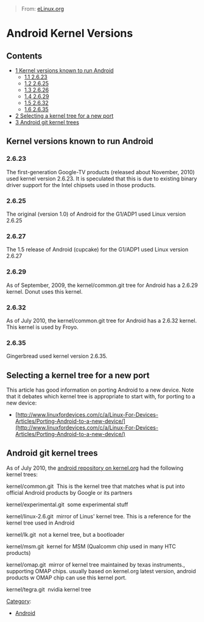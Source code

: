 > From: [eLinux.org](http://eLinux.org/Android_Kernel_Versions "http://eLinux.org/Android_Kernel_Versions")


# Android Kernel Versions



## Contents

-   [1 Kernel versions known to run
    Android](#kernel-versions-known-to-run-android)
    -   [1.1 2.6.23](#2-6-23)
    -   [1.2 2.6.25](#2-6-25)
    -   [1.3 2.6.26](#2-6-26)
    -   [1.4 2.6.29](#2-6-29)
    -   [1.5 2.6.32](#2-6-32)
    -   [1.6 2.6.35](#2-6-35)
-   [2 Selecting a kernel tree for a new
    port](#selecting-a-kernel-tree-for-a-new-port)
-   [3 Android git kernel trees](#android-git-kernel-trees)

## Kernel versions known to run Android

### 2.6.23

The first-generation Google-TV products (released about November, 2010)
used kernel version 2.6.23. It is speculated that this is due to
existing binary driver support for the Intel chipsets used in those
products.

### 2.6.25

The original (version 1.0) of Android for the G1/ADP1 used Linux version
2.6.25

### 2.6.27

The 1.5 release of Android (cupcake) for the G1/ADP1 used Linux version
2.6.27

### 2.6.29

As of September, 2009, the kernel/common.git tree for Android has a
2.6.29 kernel. Donut uses this kernel.

### 2.6.32

As of July 2010, the kernel/common.git tree for Android has a 2.6.32
kernel. This kernel is used by Froyo.

### 2.6.35

Gingerbread used kernel version 2.6.35.

## Selecting a kernel tree for a new port

This article has good information on porting Android to a new device.
Note that it debates which kernel tree is appropriate to start with, for
porting to a new device:

-   [http://www.linuxfordevices.com/c/a/Linux-For-Devices-Articles/Porting-Android-to-a-new-device/](http://www.linuxfordevices.com/c/a/Linux-For-Devices-Articles/Porting-Android-to-a-new-device/)

## Android git kernel trees

As of July 2010, the [android repository on
kernel.org](http://android.git.kernel.org/) had the following kernel
trees:

 kernel/common.git 
This is the kernel tree that matches what is put into official Android
products by Google or its partners

 kernel/experimental.git 
some experimental stuff

 kernel/linux-2.6.git 
mirror of Linus' kernel tree. This is a reference for the kernel tree
used in Android

 kernel/lk.git 
not a kernel tree, but a bootloader

 kernel/msm.git 
kernel for MSM (Qualcomm chip used in many HTC products)

 kernel/omap.git 
mirror of kernel tree maintained by texas instruments., supporting OMAP
chips. usually based on kernel.org latest version, android products w
OMAP chip can use this kernel port.

 kernel/tegra.git 
nvidia kernel tree


[Category](http://eLinux.org/Special:Categories "Special:Categories"):

-   [Android](http://eLinux.org/Category:Android "Category:Android")

